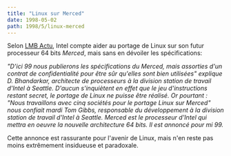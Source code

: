 ```yaml
---
title: "Linux sur Merced"
date: 1998-05-02
path: 1998/5/linux-merced
---
```


<P>
Selon <A HREF="http://www.lmb.cnrs.fr/Webdo.html">LMB Actu</A>,
Intel compte aider au portage de Linux sur son futur processeur 64 bits
<EM>Merced</EM>, mais sans en dévoiler les spécifications:
</P>

<P>
<EM>
"D'ici 99 nous publierons les spécifications du Merced, mais assorties d'un
contrat de confidentialité pour être sûr qu'elles sont bien utilisées"
explique D. Bhandarkar, architecte de processeurs à la division station de
travail d'Intel à Seattle. D'aucun s'inquiètent en effet que le jeu
d'instructions restant secret, le portage de Linux ne puisse être réalisé.
Or pourtant : "Nous travaillons avec cinq sociétés pour le portage Linux
sur Merced" nous confiait mardi Tom Gibbs, responsable du développement à
la division station de travail d'Intel à Seattle.
Merced est le processeur d'Intel qui mettra en oeuvre la nouvelle
architecture 64 bits. Il est annoncé pour mi 99.
</EM>
</P>

<P>
Cette annonce est rassurante pour l'avenir de Linux, mais n'en reste pas
moins extrêmement insidueuse et paradoxale.
</P>


